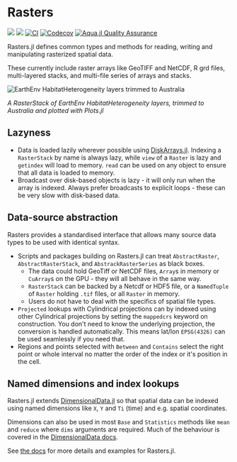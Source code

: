 # Rasters

[![](https://img.shields.io/badge/docs-stable-blue.svg)](https://rafaqz.github.io/Rasters.jl/stable)
[![](https://img.shields.io/badge/docs-dev-blue.svg)](https://rafaqz.github.io/Rasters.jl/dev)
[![CI](https://github.com/rafaqz/Rasters.jl/actions/workflows/ci.yml/badge.svg)](https://github.com/rafaqz/Rasters.jl/actions/workflows/ci.yml)
[![Codecov](https://codecov.io/gh/rafaqz/Rasters.jl/branch/master/graph/badge.svg)](https://codecov.io/gh/rafaqz/Rasters.jl)
[![Aqua.jl Quality Assurance](https://img.shields.io/badge/Aquajl-%F0%9F%8C%A2-aqua.svg)](https://github.com/JuliaTesting/Aqua.jl)

Rasters.jl defines common types and methods for reading, writing and
manipulating rasterized spatial data. 

These currently include raster arrays like GeoTIFF and NetCDF, R grd files, 
multi-layered stacks, and multi-file series of arrays and stacks. 

![EarthEnv HabitatHeterogeneity layers trimmed to Australia](https://rafaqz.github.io/Rasters.jl/stable/trim_example_after.png)

_A RasterStack of EarthEnv HabitatHeterogeneity layers, trimmed to Australia and plotted with Plots.jl_


## Lazyness

- Data is loaded lazily wherever possible using
  [DiskArrays.jl](https://github.com/meggart/DiskArrays.jl). Indexing a
  `RasterStack` by name is always lazy, while `view` of a `Raster` is lazy and
  `getindex` will load to memory. `read` can be used on any object to ensure
  that all data is loaded to memory.
- Broadcast over disk-based objects is lazy - it will only run when the array is
  indexed. Always prefer broadcasts to explicit loops - these can be very slow
  with disk-based data.

## Data-source abstraction

Rasters provides a standardised interface that allows many source data types to
be used with identical syntax.

- Scripts and packages building on Rasters.jl can treat `AbstractRaster`,
  `AbstractRasterStack`, and `AbstrackRasterSeries` as black boxes.
  - The data could hold GeoTiff or NetCDF files, `Array`s in memory or
    `CuArray`s on the GPU - they will all behave in the same way.
  - `RasterStack` can be backed by a Netcdf or HDF5 file, or a `NamedTuple` of
    `Raster` holding `.tif` files, or all `Raster` in memory.
  - Users do not have to deal with the specifics of spatial file types.
- `Projected` lookups with Cylindrical projections can by indexed using other Cylindrical projections
  by setting the `mappedcrs` keyword on construction. You don't need to know the underlying
  projection, the conversion is handled automatically. This means lat/lon
  `EPSG(4326)` can be used seamlessly if you need that.
- Regions and points selected with `Between` and `Contains` select the right
  point or whole interval no matter the order of the index or it's position in
  the cell.

## Named dimensions and index lookups

Rasters.jl extends
[DimensionalData.jl](https://github.com/rafaqz/DimensionalData.jl) so that
spatial data can be indexed using named dimensions like `X`, `Y` and `Ti` (time)
and e.g. spatial coordinates.

Dimensions can also be used in most `Base` and `Statistics` methods like `mean`
and `reduce` where `dims` arguments are required. Much of the behaviour is
covered in the [DimensionalData
docs](https://rafaqz.github.io/DimensionalData.jl/stable/).

See [the docs](https://rafaqz.github.io/Rasters.jl/stable) for more details and
examples for Rasters.jl.
